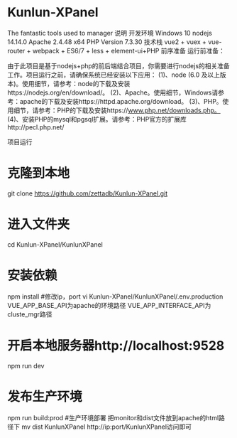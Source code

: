 # Kunlun-XPanel
The fantastic tools used to manager 
说明
开发环境 Windows 10 nodejs 14.14.0 Apache 2.4.48 x64 PHP Version 7.3.30
技术栈
vue2 + vuex + vue-router + webpack + ES6/7 + less + element-ui+PHP
前序准备
运行前准备：

由于此项目是基于nodejs+php的前后端结合项目，你需要进行nodejs的相关准备工作。项目运行之前，请确保系统已经安装以下应用：
(1)、node (6.0 及以上版本)。使用细节，请参考：node的下载及安装https://nodejs.org/en/download/。
(2)、Apache。使用细节，Windows请参考：apache的下载及安装https://httpd.apache.org/download。
(3)、PHP。使用细节，请参考：PHP的下载及安装https://www.php.net/downloads.php。
(4)、安装PHP的mysql和pgsql扩展。请参考：PHP官方的扩展库http://pecl.php.net/

项目运行
# 克隆到本地
git clone https://github.com/zettadb/Kunlun-XPanel.git
# 进入文件夹
cd Kunlun-XPanel/KunlunXPanel
# 安装依赖
npm install 
#修改ip，port
vi Kunlun-XPanel/KunlunXPanel/.env.production
VUE_APP_BASE_API为apache的环境路径
VUE_APP_INTERFACE_API为cluste_mgr路径
# 开启本地服务器http://localhost:9528
npm run dev 
# 发布生产环境
npm run build:prod
#生产环境部署
把monitor和dist文件放到apache的html路径下
mv dist KunlunXPanel
http://ip:port/KunlunXPanel访问即可
